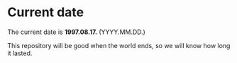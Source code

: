 # Current date

The current date is **1997.08.17.** (YYYY.MM.DD.)

This repository will be good when the world ends, so we will know how long it lasted.